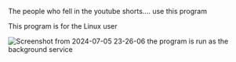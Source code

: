 The people who fell in the youtube shorts.... use this program 

This program is for the Linux user

![Screenshot from 2024-07-05 23-26-06](https://github.com/JAEKWANBLNR/nomoreshorts/assets/106439933/dbaec7e3-9186-424f-a158-545265fe784d)
the program is run as the background service 

